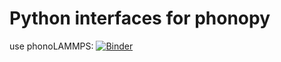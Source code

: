 # Python interfaces for phonopy
use phonoLAMMPS: 
[![Binder](https://mybinder.org/badge_logo.svg)](https://mybinder.org/v2/gh/jan-janssen/phonopy-example/master?filepath=phonolammps.ipynb)
